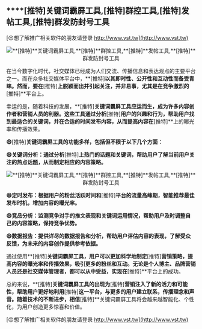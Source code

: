 ## ****[推特]**关键词霸屏工具,**[推特]**群控工具,**[推特]**发帖工具,**[推特]**群发防封号工具**

[😍想了解推广相关软件的朋友请登录 http://www.vst.tw](http://www.vst.tw)

 <center><img src="https://vst.tw/MP4/tuiguang/png/4.png" alt="**[推特]**关键词霸屏工具,**[推特]**群控工具,**[推特]**发帖工具,**[推特]**群发防封号工具"></center>

在当今数字化时代，社交媒体已经成为人们交流、传播信息和表达观点的主要平台之一。而在众多社交媒体平台中，**[推特]**以其即时性、公开性和互动性而备受青睐。然而，要在**[推特]**上脱颖而出并引起关注，并非易事，尤其是在竞争激烈的**[推特]**平台上。

幸运的是，随着科技的发展，**[推特]**关键词霸屏工具应运而生，成为许多内容创作者和营销人员的利器。这些工具通过分析**[推特]**用户的兴趣和行为，帮助用户找到最适合的关键词，并在合适的时间发布内容，从而提高内容在**[推特]**上的曝光率和传播效果。

**😄**[推特]**关键词霸屏工具的功能多样，包括但不限于以下几个方面：**

**😄关键词分析：通过分析**[推特]**上热门的话题和关键词，帮助用户了解当前用户关注的热点话题，从而制定相应的内容策略。**

 <center><img src="https://vst.tw/MP4/tuiguang/png/6.png" alt="**[推特]**关键词霸屏工具,**[推特]**群控工具,**[推特]**发帖工具,**[推特]**群发防封号工具"></center>

**😄定时发布：根据用户的粉丝活跃时间和**[推特]**平台的流量高峰期，智能推荐最佳发布时机，增加内容的曝光率。**

**😄竞品分析：监测竞争对手的推文表现和关键词运用情况，帮助用户及时调整自己的内容策略，保持竞争优势。**

**😄数据报告：提供详尽的数据报告和分析，帮助用户评估内容的表现，了解受众反馈，为未来的内容创作提供参考依据。**

通过使用**[推特]**关键词霸屏工具，用户可以更加科学地制定**[推特]**营销策略，提高内容的曝光率和传播效果，吸引更多的粉丝和互动。无论是个人博主、品牌营销人员还是社交媒体管理者，都可以从中受益，实现在**[推特]**平台上的成功。

总的来说，**[推特]**关键词霸屏工具的出现为**[推特]**营销注入了新的活力和可能性，帮助用户更好地利用**[推特]**这一平台，与更多的用户建立联系，传播理念和声音。随着技术的不断进步，相信**[推特]**关键词霸屏工具将会越来越智能化、个性化，为用户创造更多惊喜和价值。

[😍想了解推广相关软件的朋友请登录 http://www.vst.tw](http://www.vst.tw)




